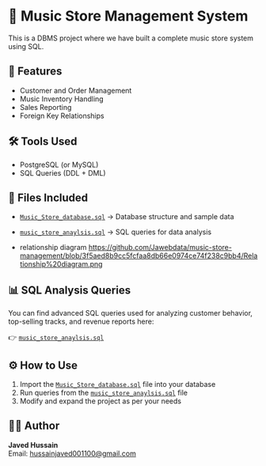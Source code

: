 # 🎵 Music Store Management System

This is a DBMS project where we have built a complete music store system using SQL.

## 📌 Features

- Customer and Order Management  
- Music Inventory Handling  
- Sales Reporting  
- Foreign Key Relationships  

## 🛠️ Tools Used

- PostgreSQL (or MySQL)  
- SQL Queries (DDL + DML)  

## 📂 Files Included

- [`Music_Store_database.sql`](https://github.com/Jawebdata/music-store-management/blob/6bc2a7f90542b75c4a56a7ef6cdb0fac0e8ea40d/music_store_anaylsis.sql) → Database structure and sample data  
- [`music_store_anaylsis.sql`](https://github.com/Jawebdata/music-store-management/blob/3a5c759273e94099b3ba632514fbaeb1f43ec5c7/music_store_anaylsis.sql) → SQL queries for data analysis  

- relationship diagram  https://github.com/Jawebdata/music-store-management/blob/3f5aed8b9cc5fcfaa8db66e0974ce74f238c9bb4/Relationship%20diagram.png

## 📊 SQL Analysis Queries

You can find advanced SQL queries used for analyzing customer behavior, top-selling tracks, and revenue reports here:

👉 [`music_store_anaylsis.sql`](https://github.com/Jawebdata/music-store-management/blob/66f26e18b1fe7d8fb9a3d3cfc2ff8f7515e49fe3/music_store_anaylsis.sql)

## ⚙️ How to Use

1. Import the [`Music_Store_database.sql`](https://github.com/Jawebdata/music-store-management/blob/66f26e18b1fe7d8fb9a3d3cfc2ff8f7515e49fe3/Music_Store_database.sql) file into your database  
2. Run queries from the [`music_store_anaylsis.sql`](https://github.com/Jawebdata/music-store-management/blob/66f26e18b1fe7d8fb9a3d3cfc2ff8f7515e49fe3/music_store_anaylsis.sql) file  
3. Modify and expand the project as per your needs  

## 👨‍💻 Author

**Javed Hussain**  
Email: hussainjaved001100@gmail.com
